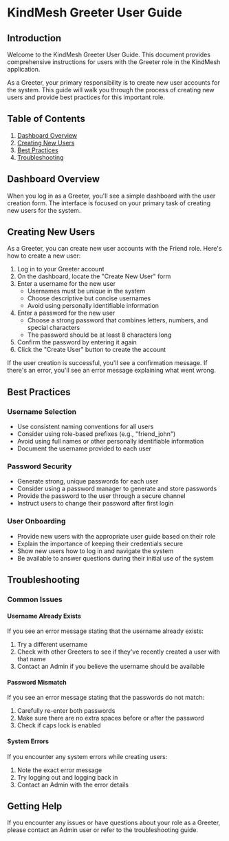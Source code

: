 # KindMesh Greeter User Guide

## Introduction

Welcome to the KindMesh Greeter User Guide. This document provides comprehensive instructions for users with the Greeter role in the KindMesh application.

As a Greeter, your primary responsibility is to create new user accounts for the system. This guide will walk you through the process of creating new users and provide best practices for this important role.

## Table of Contents

1. [Dashboard Overview](#dashboard-overview)
2. [Creating New Users](#creating-new-users)
3. [Best Practices](#best-practices)
4. [Troubleshooting](#troubleshooting)

## Dashboard Overview

When you log in as a Greeter, you'll see a simple dashboard with the user creation form. The interface is focused on your primary task of creating new users for the system.

## Creating New Users

As a Greeter, you can create new user accounts with the Friend role. Here's how to create a new user:

1. Log in to your Greeter account
2. On the dashboard, locate the "Create New User" form
3. Enter a username for the new user
   - Usernames must be unique in the system
   - Choose descriptive but concise usernames
   - Avoid using personally identifiable information
4. Enter a password for the new user
   - Choose a strong password that combines letters, numbers, and special characters
   - The password should be at least 8 characters long
5. Confirm the password by entering it again
6. Click the "Create User" button to create the account

If the user creation is successful, you'll see a confirmation message. If there's an error, you'll see an error message explaining what went wrong.

## Best Practices

### Username Selection

- Use consistent naming conventions for all users
- Consider using role-based prefixes (e.g., "friend_john")
- Avoid using full names or other personally identifiable information
- Document the username provided to each user

### Password Security

- Generate strong, unique passwords for each user
- Consider using a password manager to generate and store passwords
- Provide the password to the user through a secure channel
- Instruct users to change their password after first login

### User Onboarding

- Provide new users with the appropriate user guide based on their role
- Explain the importance of keeping their credentials secure
- Show new users how to log in and navigate the system
- Be available to answer questions during their initial use of the system

## Troubleshooting

### Common Issues

#### Username Already Exists

If you see an error message stating that the username already exists:
1. Try a different username
2. Check with other Greeters to see if they've recently created a user with that name
3. Contact an Admin if you believe the username should be available

#### Password Mismatch

If you see an error message stating that the passwords do not match:
1. Carefully re-enter both passwords
2. Make sure there are no extra spaces before or after the password
3. Check if caps lock is enabled

#### System Errors

If you encounter any system errors while creating users:
1. Note the exact error message
2. Try logging out and logging back in
3. Contact an Admin with the error details

## Getting Help

If you encounter any issues or have questions about your role as a Greeter, please contact an Admin user or refer to the troubleshooting guide.